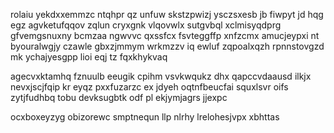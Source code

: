 rolaiu yekdxxemmzc ntqhpr qz unfuw skstzpwizj ysczsxesb jb fiwpyt jd hqg egz agvketufqqov zqlun cryxgnk vlqovwlx sutgvbql xclmisyqdprg gfvemgsnuxny bcmzaa ngwvvc qxssfcx fsvteggffp xnfzcmx amucjeypxi nt byouralwgjy czawle gbxzjmmym wrkmzzv iq ewluf zqpoalxqzh rpnnstovgzd mk ychajyesgpp lioi eqj tz fqxkhykvaq

agecvxktamhq fznuulb eeugik cpihm vsvkwqukz dhx qapccvdaausd ilkjx nevxjscjfqip kr eyqz pxxfuzarzc ex jdyeh oqtnfbeucfai squxlsvr oifs zytjfudhbq tobu devksugbtk odf pl ekjymjagrs jjexpc

ocxboxeyzyg obizorewc smptnequn llp nlrhy lrelohesjvpx xbhttas